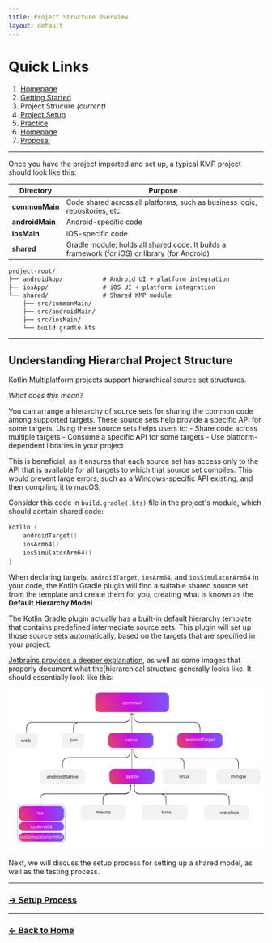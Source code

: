 ```yaml
---
title: Project Structure Overview
layout: default
---
```


# Quick Links
1. [Homepage](./tutorial.md)
2. [Getting Started](./gettingStarted.md)
3. Project Strucure *(current)*
4. [Project Setup](./setup.md)
5. [Practice](./practice.md)
6. [Homepage](../index.md)
7. [Proposal](../proposal.md)

---

Once you have the project imported and set up, a typical KMP project should look like this:

| Directory | Purpose |
|------------|----------|
| **commonMain** | Code shared across all platforms, such as business logic, repositories, etc. |
| **androidMain** | Android-specific code |
| **iosMain** | iOS-specific code |
| **shared** | Gradle module; holds all shared code. It builds a framework (for iOS) or library (for Android) |

```
project-root/
├── androidApp/           # Android UI + platform integration
├── iosApp/               # iOS UI + platform integration
└── shared/               # Shared KMP module
    ├── src/commonMain/
    ├── src/androidMain/
    ├── src/iosMain/
    └── build.gradle.kts
```

---

## Understanding Hierarchal Project Structure

Kotlin Multiplatform projects support hierarchical source set structures.

*What does this mean?*

You can arrange a hierarchy of source sets for sharing the common code among supported targets. These source sets help provide a specific API for some targets. Using these source sets helps users to:
    - Share code across multiple targets
    - Consume a specific API for some targets
    - Use platform-dependent libraries in your project

This is beneficial, as it ensures that each source set has access only to the API that is available for all targets to which that source set compiles. This would prevent large errors, such as a Windows-specific API existing, and then compiling it to macOS.

Consider this code in `build.gradle(.kts)` file in the project's module, which should contain shared code:

```kotlin
kotlin {
    androidTarget()
    iosArm64()
    iosSimulatorArm64()
}
```
When declaring targets, `androidTarget`, `iosArm64`, and `iosSimulatorArm64` in your code, the Kotlin Gradle plugin will find a suitable shared source set from the template and create them for you, creating what is known as the **Default Hierarchy Model**

The Kotlin Gradle plugin actually has a built-in default hierarchy template that contains predefined intermediate source sets. This plugin will set up those source sets automatically, based on the targets that are specified in your project.

[Jetbrains provides a deeper explanation](https://www.jetbrains.com/help/kotlin-multiplatform-dev/multiplatform-hierarchy.html#default-hierarchy-template), as well as some images that properly document what the[hierarchical structure generally looks like. It should essentially look like this:

![DefaultHierarchy](../screenshots/DefaultHierarchy.png)

Next, we will discuss the setup process for setting up a shared model, as well as the testing process.

---

### [-> Setup Process](./setup.md)

---

### [<- Back to Home](../index.md)